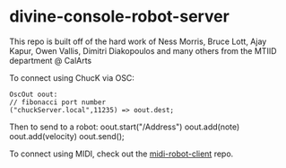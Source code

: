 divine-console-robot-server
=====
This repo is built off of the hard work of
Ness Morris, Bruce Lott, Ajay Kapur, Owen Vallis, Dimitri Diakopoulos and many others
from the MTIID department @ CalArts

To connect using ChucK via OSC:

    OscOut oout:
    // fibonacci port number
    ("chuckServer.local",11235) => oout.dest;

Then to send to a robot: 
    oout.start("/Address")
    oout.add(note)
    oout.add(velocity)
    oout.send();

To connect using MIDI, check out the [midi-robot-client](https://github.com/MTIID/midi-robot-client) repo.
